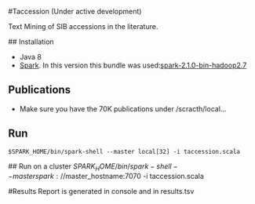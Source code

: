 #Taccession (Under active development)

Text Mining of SIB accessions in the literature. 

## Installation
* Java 8
* [Spark](http://spark.apache.org/downloads.html). In this version this bundle was used:[spark-2.1.0-bin-hadoop2.7](http://d3kbcqa49mib13.cloudfront.net/spark-2.1.0-bin-hadoop2.7.tgz)

## Publications
* Make sure you have the 70K publications under /scracth/local...

## Run
```shell
$SPARK_HOME/bin/spark-shell --master local[32] -i taccession.scala
```

## Run on a cluster
$SPARK_HOME/bin/spark-shell --master spark://$master_hostname:7070 -i taccession.scala

#Results
Report is generated in console and in results.tsv
